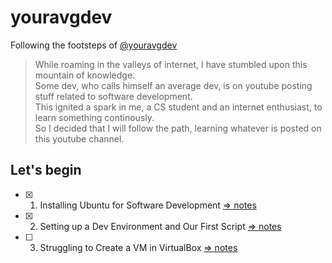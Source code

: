 # youravgdev

Following the footsteps of [@youravgdev](https://youtube.com/@YourAvgDev/)

> While roaming in the valleys of internet, I have stumbled upon this mountain of knowledge.  
> Some dev, who calls himself an average dev, is on youtube posting stuff related to software development.  
> This ignited a spark in me, a CS student and an internet enthusiast, to learn something continously.  
> So I decided that I will follow the path, learning whatever is posted on this youtube channel.  

## Let's begin

+ [x] 1. Installing Ubuntu for Software Development [&rArr; notes](./notes/01_Install_Ubuntu.md)
+ [x] 2. Setting up a Dev Environment and Our First Script [&rArr; notes](./notes/02_Setup_Dev_Env.md)
+ [ ] 3. Struggling to Create a VM in VirtualBox [&rArr; notes](./notes/03_Create_a_VM.md)
